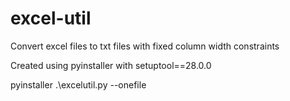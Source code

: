 # excel-util

Convert excel files to txt files with fixed column width constraints

Created using pyinstaller with setuptool==28.0.0

pyinstaller .\excelutil.py  --onefile